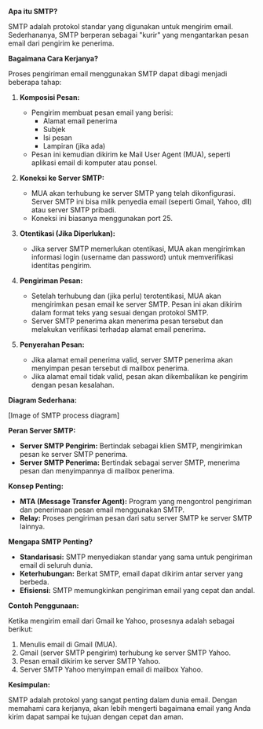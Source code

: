 **Apa itu SMTP?**

SMTP adalah protokol standar yang digunakan untuk mengirim email. Sederhananya, SMTP berperan sebagai "kurir" yang mengantarkan pesan email dari pengirim ke penerima.

**Bagaimana Cara Kerjanya?**

Proses pengiriman email menggunakan SMTP dapat dibagi menjadi beberapa tahap:

1. **Komposisi Pesan:**
   * Pengirim membuat pesan email yang berisi:
     * Alamat email penerima
     * Subjek
     * Isi pesan
     * Lampiran (jika ada)
   * Pesan ini kemudian dikirim ke Mail User Agent (MUA), seperti aplikasi email di komputer atau ponsel.

2. **Koneksi ke Server SMTP:**
   * MUA akan terhubung ke server SMTP yang telah dikonfigurasi. Server SMTP ini bisa milik penyedia email (seperti Gmail, Yahoo, dll) atau server SMTP pribadi.
   * Koneksi ini biasanya menggunakan port 25.

3. **Otentikasi (Jika Diperlukan):**
   * Jika server SMTP memerlukan otentikasi, MUA akan mengirimkan informasi login (username dan password) untuk memverifikasi identitas pengirim.

4. **Pengiriman Pesan:**
   * Setelah terhubung dan (jika perlu) terotentikasi, MUA akan mengirimkan pesan email ke server SMTP. Pesan ini akan dikirim dalam format teks yang sesuai dengan protokol SMTP.
   * Server SMTP penerima akan menerima pesan tersebut dan melakukan verifikasi terhadap alamat email penerima.

5. **Penyerahan Pesan:**
   * Jika alamat email penerima valid, server SMTP penerima akan menyimpan pesan tersebut di mailbox penerima.
   * Jika alamat email tidak valid, pesan akan dikembalikan ke pengirim dengan pesan kesalahan.

**Diagram Sederhana:**

[Image of SMTP process diagram]

**Peran Server SMTP:**

* **Server SMTP Pengirim:** Bertindak sebagai klien SMTP, mengirimkan pesan ke server SMTP penerima.
* **Server SMTP Penerima:** Bertindak sebagai server SMTP, menerima pesan dan menyimpannya di mailbox penerima.

**Konsep Penting:**

* **MTA (Message Transfer Agent):** Program yang mengontrol pengiriman dan penerimaan pesan email menggunakan SMTP.
* **Relay:** Proses pengiriman pesan dari satu server SMTP ke server SMTP lainnya.

**Mengapa SMTP Penting?**

* **Standarisasi:** SMTP menyediakan standar yang sama untuk pengiriman email di seluruh dunia.
* **Keterhubungan:** Berkat SMTP, email dapat dikirim antar server yang berbeda.
* **Efisiensi:** SMTP memungkinkan pengiriman email yang cepat dan andal.

**Contoh Penggunaan:**

Ketika mengirim email dari Gmail ke Yahoo, prosesnya adalah sebagai berikut:

1. Menulis email di Gmail (MUA).
2. Gmail (server SMTP pengirim) terhubung ke server SMTP Yahoo.
3. Pesan email dikirim ke server SMTP Yahoo.
4. Server SMTP Yahoo menyimpan email di mailbox Yahoo.

**Kesimpulan:**

SMTP adalah protokol yang sangat penting dalam dunia email. Dengan memahami cara kerjanya, akan lebih mengerti bagaimana email yang Anda kirim dapat sampai ke tujuan dengan cepat dan aman.

